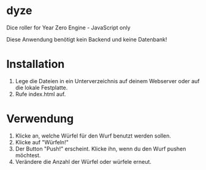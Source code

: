 # dyze
Dice roller for Year Zero Engine - JavaScript only

Diese Anwendung benötigt kein Backend und keine Datenbank!

# Installation

1. Lege die Dateien in ein Unterverzeichnis auf deinem Webserver oder auf die lokale Festplatte.
1. Rufe index.html auf.

# Verwendung

1. Klicke an, welche Würfel für den Wurf benutzt werden sollen.
1. Klicke auf "Würfeln!"
1. Der Button "Push!" erscheint. Klicke ihn, wenn du den Wurf pushen möchtest.
1. Verändere die Anzahl der Würfel oder würfele erneut.
